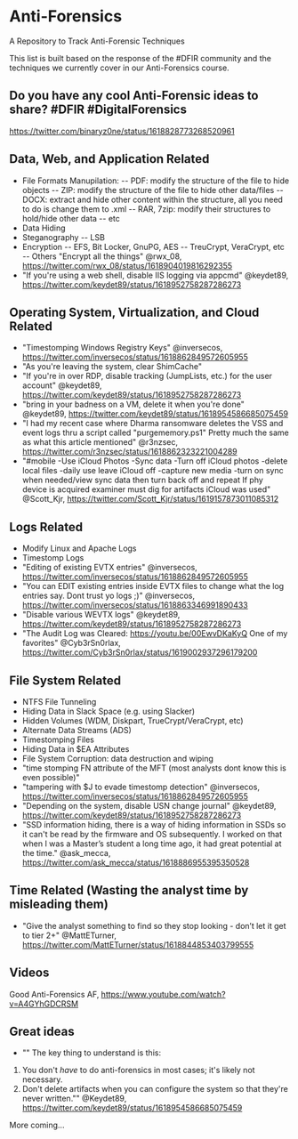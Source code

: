 # Anti-Forensics
A Repository to Track Anti-Forensic Techniques

This list is built based on the response of the #DFIR community and the techniques we currently cover in our Anti-Forensics course.

## Do you have any cool Anti-Forensic ideas to share? #DFIR #DigitalForensics
https://twitter.com/binaryz0ne/status/1618828773268520961

## Data, Web, and Application Related
- File Formats Manupilation: 
-- PDF: modify the structure of the file to hide objects
-- ZIP: modify the structure of the file to hide other data/files
-- DOCX: extract and hide other content within the structure, all you need to do is change them to .xml
-- RAR, 7zip: modify their structures to hold/hide other data
-- etc
- Data Hiding
- Steganography
-- LSB
- Encryption
-- EFS, Bit Locker, GnuPG, AES
-- TreuCrypt, VeraCrypt, etc
-- Others
"Encrypt all the things"
@rwx_08, https://twitter.com/rwx_08/status/1618904019816292355
- "If you're using a web shell, disable IIS logging via appcmd"
@keydet89, https://twitter.com/keydet89/status/1618952758287286273

## Operating System, Virtualization, and Cloud Related
- "Timestomping Windows Registry Keys"
@inversecos, https://twitter.com/inversecos/status/1618862849572605955
- "As you're leaving the system, clear ShimCache"
- "If you're in over RDP, disable tracking (JumpLists, etc.) for the user account"
@keydet89, https://twitter.com/keydet89/status/1618952758287286273
- "bring in your badness on a VM, delete it when you're done"
@keydet89, https://twitter.com/keydet89/status/1618954586685075459
- "I had my recent case where Dharma ransomware deletes the VSS and event logs thru a script called "purgememory.ps1" Pretty much the same as what this article mentioned"
@r3nzsec, https://twitter.com/r3nzsec/status/1618862323221004289
- "#mobile
-Use iCloud Photos
-Sync data
-Turn off iCloud photos
-delete local files
-daily use leave iCloud off
-capture new media
-turn on sync when needed/view sync data then turn back off and repeat
If phy device is acquired examiner must dig for artifacts iCloud was used"
@Scott_Kjr, https://twitter.com/Scott_Kjr/status/1619157873011085312


## Logs Related
- Modify Linux and Apache Logs
- Timestomp Logs
- "Editing of existing EVTX entries"
@inversecos, https://twitter.com/inversecos/status/1618862849572605955
- "You can EDIT existing entries inside EVTX files to change what the log entries say. Dont trust yo logs ;)"
@inversecos, https://twitter.com/inversecos/status/1618863346991890433
- "Disable various WEVTX logs"
@keydet89, https://twitter.com/keydet89/status/1618952758287286273
- "The Audit Log was Cleared: https://youtu.be/00EwvDKaKyQ One of my favorites"
@Cyb3rSn0rlax, https://twitter.com/Cyb3rSn0rlax/status/1619002937296179200


## File System Related
- NTFS File Tunneling
- Hiding Data in Slack Space (e.g. using Slacker)
- Hidden Volumes (WDM, Diskpart, TrueCrypt/VeraCrypt, etc)
- Alternate Data Streams (ADS)
- Timestomping Files
- Hiding Data in $EA Attributes
- File System Corruption: data destruction and wiping
- "time stomping FN attribute of the MFT (most analysts dont know this is even possible)"
- "tampering with $J to evade timestomp detection"
@inversecos, https://twitter.com/inversecos/status/1618862849572605955
- "Depending on the system, disable USN change journal"
@keydet89, https://twitter.com/keydet89/status/1618952758287286273
- "SSD information hiding, there is a way of hiding information in SSDs so it can't be read by the firmware and OS subsequently. I worked on that when I was a Master’s student a long time ago, it had great potential at the time."
@ask_mecca, https://twitter.com/ask_mecca/status/1618886955395350528

## Time Related (Wasting the analyst time by misleading them)
- "Give the analyst something to find so they stop looking - don’t let it get to tier  2+"
@MattETurner, https://twitter.com/MattETurner/status/1618844853403799555

## Videos
Good Anti-Forensics AF, https://www.youtube.com/watch?v=A4GYhGDCRSM

## Great ideas
- "" The key thing to understand is this:
1. You don't *have* to do anti-forensics in most cases; it's likely not necessary.
2. Don't delete artifacts when you can configure the system so that they're never written.""
@Keydet89, https://twitter.com/keydet89/status/1618954586685075459


More coming...
